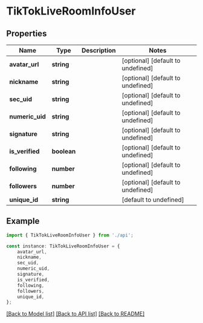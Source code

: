 # TikTokLiveRoomInfoUser


## Properties

Name | Type | Description | Notes
------------ | ------------- | ------------- | -------------
**avatar_url** | **string** |  | [optional] [default to undefined]
**nickname** | **string** |  | [optional] [default to undefined]
**sec_uid** | **string** |  | [optional] [default to undefined]
**numeric_uid** | **string** |  | [optional] [default to undefined]
**signature** | **string** |  | [optional] [default to undefined]
**is_verified** | **boolean** |  | [optional] [default to undefined]
**following** | **number** |  | [optional] [default to undefined]
**followers** | **number** |  | [optional] [default to undefined]
**unique_id** | **string** |  | [default to undefined]

## Example

```typescript
import { TikTokLiveRoomInfoUser } from './api';

const instance: TikTokLiveRoomInfoUser = {
    avatar_url,
    nickname,
    sec_uid,
    numeric_uid,
    signature,
    is_verified,
    following,
    followers,
    unique_id,
};
```

[[Back to Model list]](../README.md#documentation-for-models) [[Back to API list]](../README.md#documentation-for-api-endpoints) [[Back to README]](../README.md)
